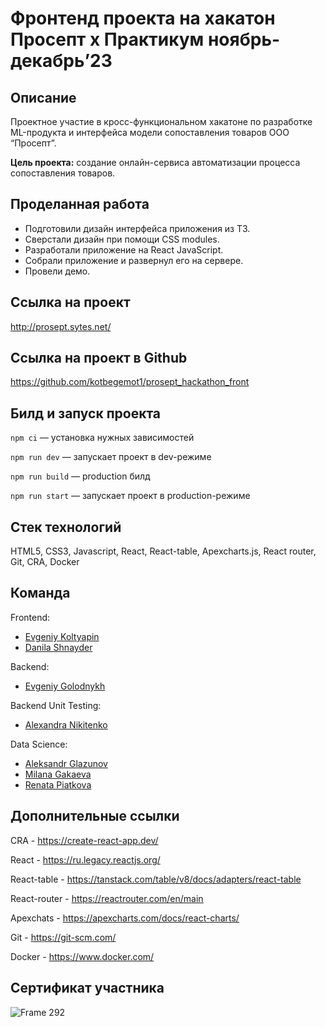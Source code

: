 # Фронтенд проекта на хакатон Просепт х Практикум ноябрь-декабрь’23

## Описание
Проектное участие в кросс-функциональном хакатоне по разработке ML-продукта и интерфейса модели сопоставления товаров ООО “Просепт”.

**Цель проекта:** создание онлайн-сервиса автоматизации процесса сопоставления товаров.

## Проделанная работа
- Подготовили дизайн интерфейса приложения из ТЗ.
- Сверстали дизайн при помощи CSS modules.
- Разработали приложение на React JavaScript.
- Собрали приложение и развернул его на сервере.
- Провели демо.
  
## Ссылка на проект

http://prosept.sytes.net/

## Ссылка на проект в Github

https://github.com/kotbegemot1/prosept_hackathon_front

## Билд и запуск проекта

`npm ci` — установка нужных зависимостей

`npm run dev` — запускает проект в dev-режиме

`npm run build` — production билд

`npm run start` — запускает проект в production-режиме

## Стек технологий

HTML5, CSS3, Javascript, React, React-table, Apexcharts.js, React router, Git, CRA, Docker

## Команда
Frontend:
- [Evgeniy Koltyapin](https://github.com/kotbegemot1)
- [Danila Shnayder](https://github.com/Shnd3r)
  
Backend:
- [Evgeniy Golodnykh](https://github.com/Evgeniy-Golodnykh)

Backend Unit Testing:
- [Alexandra Nikitenko](https://github.com/Aleksandri-A)

Data Science:
- [Aleksandr Glazunov](https://github.com/pzae)
- [Milana Gakaeva](https://t.me/m_gakaeva)
- [Renata Piatkova](https://t.me/renata_piatkova)

## Дополнительные ссылки

CRA - https://create-react-app.dev/

React - https://ru.legacy.reactjs.org/

React-table - https://tanstack.com/table/v8/docs/adapters/react-table

React-router - https://reactrouter.com/en/main

Apexchats - https://apexcharts.com/docs/react-charts/

Git - https://git-scm.com/

Docker - https://www.docker.com/

## Сертификат участника
![Frame 292](https://github.com/Shnd3r/prosept_hackathon_front/assets/116545792/799ace18-fbf9-40c2-960f-46540063bd0b)


